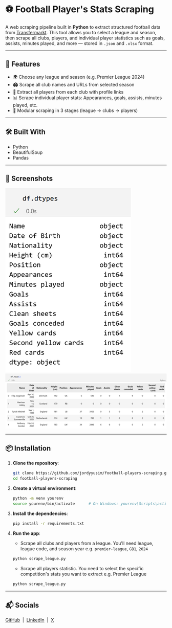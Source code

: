 # ⚽ Football Player's Stats Scraping

A web scraping pipeline built in **Python** to extract structured football data from [Transfermarkt](https://www.transfermarkt.com). This tool allows you to select a league and season, then scrape all clubs, players, and individual player statistics such as goals, assists, minutes played, and more — stored in `.json` and `.xlsx` format.


---

## 🌟 Features

- 🌍 Choose any league and season (e.g. Premier League 2024)
- 🏟️ Scrape all club names and URLs from selected season
- 👥 Extract all players from each club with profile links
- 📊 Scrape individual player stats: Appearances, goals, assists, minutes played, etc.
- 🔁 Modular scraping in 3 stages (league → clubs → players)
---

## 🛠️ Built With

- Python
- BeautifulSoup
- Pandas

---

## 📸 Screenshots

![1](football-players-scraping/screenshots/dtypes.png)
![2](football-players-scraping/screenshots/head.png)

---

## 📦 Installation

1. **Clone the repository**:

    ```bash
    git clone https://github.com/jordyyusim/football-players-scraping.git
    cd football-players-scraping
    ```

2. **Create a virtual environment**:

    ```bash
    python -m venv yourenv
    source yourenv/bin/activate      # On Windows: yourenv\Scripts\activate
    ```

3. **Install the dependencies**:

    ```bash
    pip install -r requirements.txt
    ```

4.  **Run the app**:
    - Scrape all clubs and players from a league. You'll need league, league code, and season year e.g. `premier-league`, `GB1`, `2024`
    ```bash
    python scrape_league.py
    ```

    - Scrape all players statistic. You need to select the specific competition's stats you want to extract e.g. Premier League
    ```bash
    python scrape_league.py
    ```
---

## 📬 Socials

[GitHub](https://github.com/jordyyusim) &nbsp;|&nbsp;
[LinkedIn](https://linkedin.com/in/jordyyusim) &nbsp;|&nbsp;
[X](https://x.com/jordyyusim)
